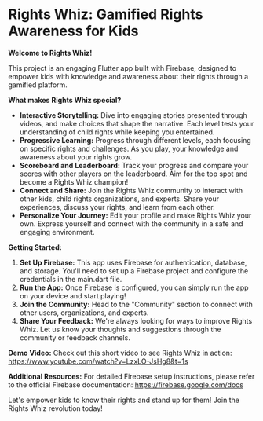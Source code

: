 # Rights Whiz: Gamified Rights Awareness for Kids
**Welcome to Rights Whiz!**

This project is an engaging Flutter app built with Firebase, designed to empower kids with knowledge and awareness about their rights through a gamified platform.

**What makes Rights Whiz special?**

* **Interactive Storytelling:** Dive into engaging stories presented through videos, and make choices that shape the narrative. Each level tests your understanding of child rights while keeping you entertained.
* **Progressive Learning:** Progress through different levels, each focusing on specific rights and challenges. As you play, your knowledge and awareness about your rights grow.
* **Scoreboard and Leaderboard:** Track your progress and compare your scores with other players on the leaderboard. Aim for the top spot and become a Rights Whiz champion!
* **Connect and Share:** Join the Rights Whiz community to interact with other kids, child rights organizations, and experts. Share your experiences, discuss your rights, and learn from each other.
* **Personalize Your Journey:** Edit your profile and make Rights Whiz your own. Express yourself and connect with the community in a safe and engaging environment.

**Getting Started:**
 1. **Set Up Firebase:** This app uses Firebase for authentication, database, and storage. You'll need to set up a Firebase project and configure the credentials in the main.dart file.
 2. **Run the App:** Once Firebase is configured, you can simply run the app on your device and start playing!
 3. **Join the Community:** Head to the "Community" section to connect with other users, organizations, and experts.
 4. **Share Your Feedback:** We're always looking for ways to improve Rights Whiz. Let us know your thoughts and suggestions through the community or feedback channels.


**Demo Video:**
Check out this short video to see Rights Whiz in action: https://www.youtube.com/watch?v=LzxLO-JsHg8&t=1s

**Additional Resources:**
For detailed Firebase setup instructions, please refer to the official Firebase documentation: https://firebase.google.com/docs

Let's empower kids to know their rights and stand up for them! Join the Rights Whiz revolution today!
